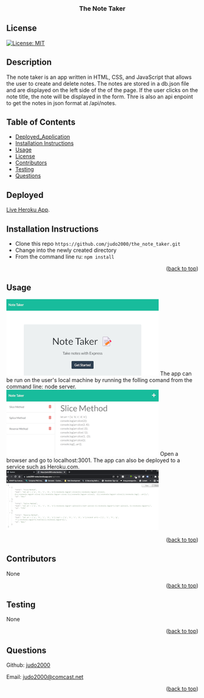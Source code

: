 <div id="top"></div>
    <h3 align="center">The Note Taker</h3>
    
## License
  
[![License: MIT](https://img.shields.io/badge/License-MIT-yellow.svg)](https://opensource.org/licenses/MIT)

## Description

The note taker is an app written in HTML, CSS, and JavaScript that allows the user to create and delete notes. The notes are stored in a db.json file and are displayed on the left side of the of the page. If the user clicks on the note title, the note will be displayed in the form. Thre is also an api enpoint to get the notes in json format at /api/notes.

## Table of Contents

- [Deployed_Application](#deployed)
- [Installation Instructions](#installation-instructions)
- [Usage](#usage)
- [License](#license)
- [Contributors](#contributors)
- [Testing](#testing)
- [Questions](#questions)

## Deployed

[Live Heroku App](https://judo2000-notes.herokuapp.com/g).

## Installation Instructions

<ul><li>Clone this repo <code>https://github.com/judo2000/the_note_taker.git</code></li><li>Change into the newly created directory</li><li>From the command line ru: <code>npm install</code></li></ul>

<p align="right">(<a href="#top">back to top</a>)</p>

## Usage

[![Poject Name Screen Shot][project-screenshot1]](https://judo2000.github.io/img/project_screenshot1.png)
The app can be run on the user's local machine by running the folling comand from the command line: node server.
[![Poject Name Screen Shot][project-screenshot2]](https://judo2000.github.io/img/project_screenshot2.png)
Open a browser and go to localhost:3001. The app can also be deployed to a service such as Heroku.com.
[![Poject Name Screen Shot][project-screenshot3]](https://judo2000.github.io/img/project_screenshot3.png)

<p align="right">(<a href="#top">back to top</a>)</p>

## Contributors

None

<p align="right">(<a href="#top">back to top</a>)</p>

## Testing

None

<p align="right">(<a href="#top">back to top</a>)</p>

## Questions

Github: [judo2000](https://github.com/judo2000)
<br/>

Email: [judo2000@comcast.net](judo2000@comcast.net)

<p align="right">(<a href="#top">back to top</a>)</p>

[project-name]: The-Note-Taker
[project-screenshot1]: /img/project_screenshot1.png
[project-screenshot2]: /img/project_screenshot2.png
[project-screenshot3]: /img/project_screenshot3.png
